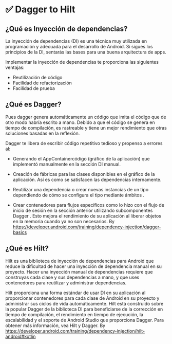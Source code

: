✅ Dagger to Hilt
================================

## ¿Qué es Inyección de dependencias?
La inyección de dependencias (DI) es una técnica muy utilizada en programación y adecuada para el desarrollo de Android. Si sigues los principios de la DI, sentarás las bases para una buena arquitectura de apps.

Implementar la inyección de dependencias te proporciona las siguientes ventajas:

- Reutilización de código
- Facilidad de refactorización
- Facilidad de prueba


## ¿Qué es Dagger?
Pues dagger genera automáticamente un código que imita el código que de otro modo habría escrito a mano. Debido a que el código se genera en tiempo de compilación, es rastreable y tiene un mejor rendimiento que otras soluciones basadas en la reflexión.

Dagger te libera de escribir código repetitivo tedioso y propenso a errores al:

- Generando el AppContainercódigo (gráfico de la aplicación) que implementó manualmente en la sección DI manual.

- Creación de fábricas para las clases disponibles en el gráfico de la aplicación. Así es como se satisfacen las dependencias internamente.

- Reutilizar una dependencia o crear nuevas instancias de un tipo dependiendo de cómo se configura el tipo mediante ámbitos .

- Crear contenedores para flujos específicos como lo hizo con el flujo de inicio de sesión en la sección anterior utilizando subcomponentes Dagger . Esto mejora el rendimiento de su aplicación al liberar objetos en la memoria cuando ya no son necesarios. By https://developer.android.com/training/dependency-injection/dagger-basics

## ¿Qué es Hilt?
Hilt es una biblioteca de inyección de dependencias para Android que reduce la dificultad de hacer una inyección de dependencia manual en su proyecto. Hacer una inyección manual de dependencias requiere que construyas cada clase y sus dependencias a mano, y que uses contenedores para reutilizar y administrar dependencias.

Hilt proporciona una forma estándar de usar DI en su aplicación al proporcionar contenedores para cada clase de Android en su proyecto y administrar sus ciclos de vida automáticamente. Hilt está construido sobre la popular Dagger de la biblioteca DI para beneficiarse de la corrección en tiempo de compilación, el rendimiento en tiempo de ejecución, la escalabilidad y el soporte de Android Studio que proporciona Dagger. Para obtener más información, vea Hilt y Dagger. 
By https://developer.android.com/training/dependency-injection/hilt-android#kotlin
